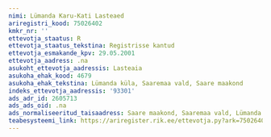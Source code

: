 ```yaml
---
nimi: Lümanda Karu-Kati Lasteaed
ariregistri_kood: 75026402
kmkr_nr: ''
ettevotja_staatus: R
ettevotja_staatus_tekstina: Registrisse kantud
ettevotja_esmakande_kpv: 29.05.2001
ettevotja_aadress: .na
asukoht_ettevotja_aadressis: Lasteaia
asukoha_ehak_kood: 4679
asukoha_ehak_tekstina: Lümanda küla, Saaremaa vald, Saare maakond
indeks_ettevotja_aadressis: '93301'
ads_adr_id: 2605713
ads_ads_oid: .na
ads_normaliseeritud_taisaadress: Saare maakond, Saaremaa vald, Lümanda küla, Lasteaia
teabesysteemi_link: https://ariregister.rik.ee/ettevotja.py?ark=75026402&ref=rekvisiidid
---
```

